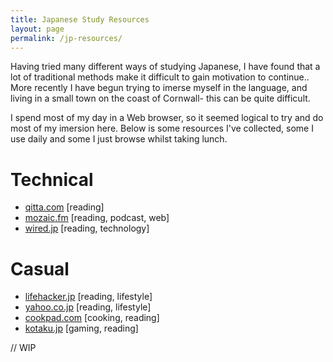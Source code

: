 ```yaml
---
title: Japanese Study Resources
layout: page
permalink: /jp-resources/
---
```


Having tried many different ways of studying Japanese, I have found that a lot of traditional methods make it difficult to gain motivation to continue.. More recently I have begun trying to imerse myself in the language, and living in a small town on the coast of Cornwall- this can be quite difficult.

I spend most of my day in a Web browser, so it seemed logical to try and do most of my imersion here. Below is some resources I've collected, some I use daily and some I just browse whilst taking lunch.


# Technical

- [qitta.com](http://qiita.com/tags) [reading]
- [mozaic.fm](http://mozaic.fm/) [reading, podcast, web]
- [wired.jp](https://wired.jp) [reading, technology]

# Casual

- [lifehacker.jp](https://lifehacker.jp/) [reading, lifestyle]
- [yahoo.co.jp](https://yahoo.co.jp/) [reading, lifestyle]
- [cookpad.com](http://cookpad.com/) [cooking, reading]
- [kotaku.jp](http://www.kotaku.jp/) [gaming, reading]


// WIP
